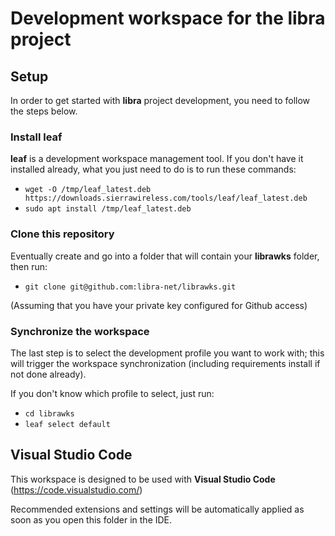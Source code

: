 # Development workspace for the libra project

## Setup

In order to get started with **libra** project development, you need to follow the steps below.

### Install leaf

**leaf** is a development workspace management tool.
If you don't have it installed already, what you just need to do is to run these commands:

* `wget -O /tmp/leaf_latest.deb https://downloads.sierrawireless.com/tools/leaf/leaf_latest.deb`
* `sudo apt install /tmp/leaf_latest.deb`

### Clone this repository

Eventually create and go into a folder that will contain your **librawks** folder, then run:

* `git clone git@github.com:libra-net/librawks.git`

(Assuming that you have your private key configured for Github access)

### Synchronize the workspace

The last step is to select the development profile you want to work with; this will trigger
the workspace synchronization (including requirements install if not done already).

If you don't know which profile to select, just run:

* `cd librawks`
* `leaf select default`

## Visual Studio Code

This workspace is designed to be used with **Visual Studio Code** (https://code.visualstudio.com/)

Recommended extensions and settings will be automatically applied as soon as you open this folder in the IDE.
